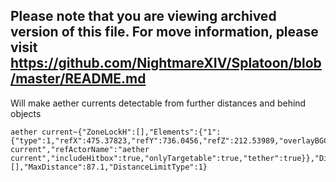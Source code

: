 ## Please note that you are viewing archived version of this file. For move information, please visit https://github.com/NightmareXIV/Splatoon/blob/master/README.md


Will make aether currents detectable from further distances and behind objects
```
aether current~{"ZoneLockH":[],"Elements":{"1":{"type":1,"refX":475.37823,"refY":736.0456,"refZ":212.53989,"overlayBGColor":1879048447,"thicc":5.0,"overlayText":"aether current","refActorName":"aether current","includeHitbox":true,"onlyTargetable":true,"tether":true}},"DisableInDuty":true,"Triggers":[],"MaxDistance":87.1,"DistanceLimitType":1}
```
